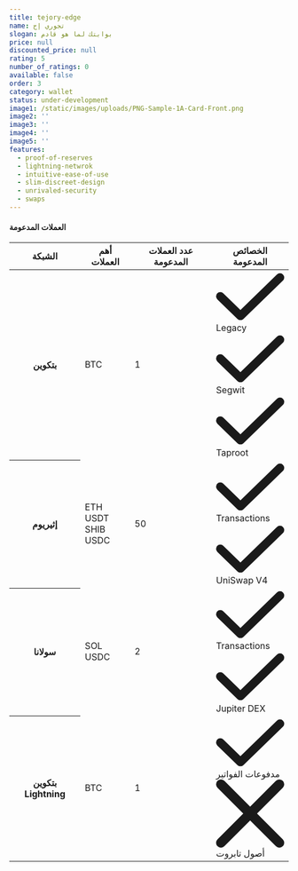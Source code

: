 ```yaml
---
title: tejory-edge
name: تجوري إج
slogan: بوابتك لما هو قادم
price: null
discounted_price: null
rating: 5
number_of_ratings: 0
available: false
order: 3
category: wallet
status: under-development
image1: /static/images/uploads/PNG-Sample-1A-Card-Front.png
image2: ''
image3: ''
image4: ''
image5: ''
features:
  - proof-of-reserves
  - lightning-netwrok
  - intuitive-ease-of-use
  - slim-discreet-design
  - unrivaled-security
  - swaps
---
```

#### العملات المدعومة

<div class="relative overflow-x-auto shadow-md sm:rounded-lg">
    <table class="w-full text-sm text-left rtl:text-right text-zinc-500 dark:text-zinc-400 align-top [&_td]:align-top [&_th]:align-top">
        <thead class="text-xs text-zinc-700 uppercase bg-zinc-50 dark:bg-zinc-700 dark:text-zinc-400">
            <tr>
                <th scope="col" class="px-6 py-3">
                    الشبكة
                </th>
                <th scope="col" class="px-6 py-3">
                    أهم العملات
                </th>
                <th scope="col" class="px-6 py-3">
                    عدد العملات المدعومة
                </th>
                <th scope="col" class="px-6 py-3">
                    الخصائص المدعومة
                </th>
            </tr>
        </thead>
        <tbody>
            <tr class="bg-white border-b dark:bg-zinc-800 dark:border-zinc-700 border-zinc-200">
                <th scope="row" class="px-6 py-4 font-medium text-zinc-900 whitespace-nowrap dark:text-white">
                    بتكوين
                </th>
                <td class="px-6 py-4">
                    BTC
                </td>
                <td class="px-6 py-4">
                    1
                </td>
                <td class="px-6 py-4 space-y-2">
<div class="flex gap-4"><svg class="w-3 h-3 text-green-500" aria-hidden="true" xmlns="http://www.w3.org/2000/svg" fill="none" viewBox="0 0 16 12"><path stroke="currentColor" stroke-linecap="round" stroke-linejoin="round" stroke-width="2" d="M1 5.917 5.724 10.5 15 1.5"/></svg> Legacy</div>
<div class="flex gap-4"><svg class="w-3 h-3 text-green-500" aria-hidden="true" xmlns="http://www.w3.org/2000/svg" fill="none" viewBox="0 0 16 12"><path stroke="currentColor" stroke-linecap="round" stroke-linejoin="round" stroke-width="2" d="M1 5.917 5.724 10.5 15 1.5"/></svg> Segwit</div>
<div class="flex gap-4"><svg class="w-3 h-3 text-green-500" aria-hidden="true" xmlns="http://www.w3.org/2000/svg" fill="none" viewBox="0 0 16 12"><path stroke="currentColor" stroke-linecap="round" stroke-linejoin="round" stroke-width="2" d="M1 5.917 5.724 10.5 15 1.5"/></svg> Taproot</div>
                </td>
            </tr>
            <tr class="bg-white border-b dark:bg-zinc-800 dark:border-zinc-700 border-zinc-200">
                <th scope="row" class="px-6 py-4 font-medium text-zinc-900 whitespace-nowrap dark:text-white">
                    إثيريوم
                </th>
                <td class="px-6 py-4">
                    ETH<br/>USDT<br/>SHIB<br/>USDC
                </td>
                <td class="px-6 py-4">
                    50
                </td>
                <td class="px-6 py-4 space-y-2">
<div class="flex gap-4"><svg class="w-3 h-3 text-green-500" aria-hidden="true" xmlns="http://www.w3.org/2000/svg" fill="none" viewBox="0 0 16 12"><path stroke="currentColor" stroke-linecap="round" stroke-linejoin="round" stroke-width="2" d="M1 5.917 5.724 10.5 15 1.5"/></svg> Transactions</div>
<div class="flex gap-4"><svg class="w-3 h-3 text-green-500" aria-hidden="true" xmlns="http://www.w3.org/2000/svg" fill="none" viewBox="0 0 16 12"><path stroke="currentColor" stroke-linecap="round" stroke-linejoin="round" stroke-width="2" d="M1 5.917 5.724 10.5 15 1.5"/></svg> UniSwap V4</div>
                </td>
            </tr>
            <tr class="bg-white border-b dark:bg-zinc-800 dark:border-zinc-700 border-zinc-200">
                <th scope="row" class="px-6 py-4 font-medium text-zinc-900 whitespace-nowrap dark:text-white">
                    سولانا
                </th>
                <td class="px-6 py-4">
                    SOL<br/>USDC
                </td>
                <td class="px-6 py-4">
                    2
                </td>
                <td class="px-6 py-4 space-y-2">
<div class="flex gap-4"><svg class="w-3 h-3 text-green-500" aria-hidden="true" xmlns="http://www.w3.org/2000/svg" fill="none" viewBox="0 0 16 12"><path stroke="currentColor" stroke-linecap="round" stroke-linejoin="round" stroke-width="2" d="M1 5.917 5.724 10.5 15 1.5"/></svg> Transactions</div>
<div class="flex gap-4"><svg class="w-3 h-3 text-green-500" aria-hidden="true" xmlns="http://www.w3.org/2000/svg" fill="none" viewBox="0 0 16 12"><path stroke="currentColor" stroke-linecap="round" stroke-linejoin="round" stroke-width="2" d="M1 5.917 5.724 10.5 15 1.5"/></svg> Jupiter DEX</div>
                </td>
            </tr>
            <tr class="bg-white border-b dark:bg-zinc-800 dark:border-zinc-700 border-zinc-200">
                <th scope="row" class="px-6 py-4 font-medium text-zinc-900 whitespace-nowrap dark:text-white">
                    بتكوين Lightning
                </th>
                <td class="px-6 py-4">
                    BTC
                </td>
                <td class="px-6 py-4">
                    1
                </td>
                <td class="px-6 py-4 space-y-2">
<div class="flex gap-4"><svg class="w-3 h-3 text-green-500" aria-hidden="true" xmlns="http://www.w3.org/2000/svg" fill="none" viewBox="0 0 16 12"><path stroke="currentColor" stroke-linecap="round" stroke-linejoin="round" stroke-width="2" d="M1 5.917 5.724 10.5 15 1.5"/></svg> مدفوعات الفواتير</div>
<div class="flex gap-4"><svg class="w-3 h-3 text-red-500" aria-hidden="true" xmlns="http://www.w3.org/2000/svg" fill="none" viewBox="0 0 14 14"><path stroke="currentColor" stroke-linecap="round" stroke-linejoin="round" stroke-width="2" d="m1 1 6 6m0 0 6 6M7 7l6-6M7 7l-6 6"/></svg> أصول تابروت</div>
                </td>
            </tr>
        </tbody>
    </table>
</div>
